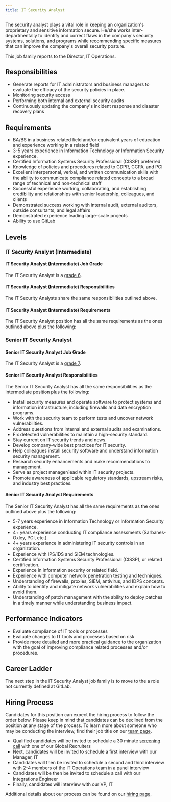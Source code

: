 ```yaml
---
title: IT Security Analyst
---
```


The security analyst plays a vital role in keeping an organization's proprietary and sensitive information secure. He/she works inter-departmentally to identify and correct flaws in the company's security systems, solutions, and programs while recommending specific measures that can improve the company's overall security posture.

This job family reports to the Director, IT Operations.

## Responsibilities

- Generate reports for IT administrators and business managers to evaluate the efficacy of the security policies in place.
- Monitoring security access
- Performing both internal and external security audits
- Continuously updating the company's incident response and disaster recovery plans

## Requirements

- BA/BS in a business related field and/or equivalent years of education and experience working in a related field
- 3-5 years experience in Information Technology or Information Security experience.
- Certified Information Systems Security Professional (CISSP) preferred
- Knowledge of policies and procedures related to GDPR, CCPA, and PCI
- Excellent interpersonal, verbal, and written communication skills with the ability to communicate compliance related concepts to a broad range of technical and non-technical staff
- Successful experience working, collaborating, and establishing credibility and relationships with senior leadership, colleagues, and clients
- Demonstrated success working with internal audit, external auditors, outside consultants, and legal affairs
- Demonstrated experience leading large-scale projects
- Ability to use GitLab

## Levels

### IT Security Analyst (Intermediate)

#### IT Security Analyst (Intermediate) Job Grade

The IT Security Analyst is a [grade 6](/handbook/total-rewards/compensation/compensation-calculator/#gitlab-job-grades).

#### IT Security Analyst (Intermediate) Responsibilities

The IT Security Analysts share the same responsibilities outlined above.

#### IT Security Analyst (Intermediate) Requirements

The IT Security Analyst position has all the same requirements as the ones outlined above plus the following:

### Senior IT Security Analyst

#### Senior IT Security Analyst Job Grade

The IT Security Analyst is a [grade 7](/handbook/total-rewards/compensation/compensation-calculator/#gitlab-job-grades).

#### Senior IT Security Analyst Responsibilities

The Senior IT Security Analyst has all the same responsibilities as the intermediate position plus the following:

- Install security measures and operate software to protect systems and information infrastructure, including firewalls and data encryption programs.
- Work with the security team to perform tests and uncover network vulnerabilities.
- Address questions from internal and external audits and examinations.
- Fix detected vulnerabilities to maintain a high-security standard.
- Stay current on IT security trends and news.
- Develop company-wide best practices for IT security.
- Help colleagues install security software and understand information security management.
- Research security enhancements and make recommendations to management.
- Serve as project manager/lead within IT security projects.
- Promote awareness of applicable regulatory standards, upstream risks, and industry best
practices.

#### Senior IT Security Analyst Requirements

The Senior IT Security Analyst has all the same requirements as the ones outlined above plus the following:

- 5-7 years experience in Information Technology or Information Security experience.
- 4+ years experience conducting IT compliance assessments (Sarbanes-Oxley, PCI, etc.).
- 4+ years experience in administering IT security controls in an organization.
- Experience with IPS/IDS and SIEM technologies.
- Certified Information Systems Security Professional (CISSP), or related certification.
- Experience in information security or related field.
- Experience with computer network penetration testing and techniques.
- Understanding of firewalls, proxies, SIEM, antivirus, and IDPS concepts.
- Ability to identify and mitigate network vulnerabilities and explain how to avoid them.
- Understanding of patch management with the ability to deploy patches in a timely manner while understanding business impact.

## Performance Indicators

- Evaluate compliance of IT tools or processes
- Evaluate changes to IT tools and processes based on risk
- Provide more detailed and more practical guidance to the organization with the goal of improving compliance related processes and/or procedures.

## Career Ladder

The next step in the IT Security Analyst job family is to move to the a role not currently defined at GitLab.

## Hiring Process

Candidates for this position can expect the hiring process to follow the order below. Please keep in mind that candidates can be declined from the position at any stage of the process. To learn more about someone who may be conducting the interview, find their job title on our [team page](/handbook/company/team/).

- Qualified candidates will be invited to schedule a 30 minute [screening call](/handbook/hiring/candidate-faq/#screening-call) with one of our Global Recruiters
- Next, candidates will be invited to schedule a first interview with our Manager, IT
- Candidates will then be invited to schedule a second and third interview with 2-4 members of the IT Operations team in a panel interview
- Candidates will be then be invited to schedule a call with our Integrations Engineer
- Finally, candidates will interview with our VP, IT

Additional details about our process can be found on our [hiring page](/handbook/hiring/).
